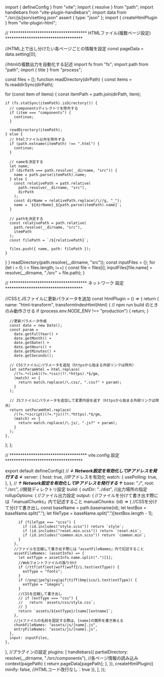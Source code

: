import { defineConfig } from "vite";
import { resolve } from "path";
import handlebars from "vite-plugin-handlebars";
import data from "./src/js/json/setting.json" assert { type: "json" };
import { createHtmlPlugin } from "vite-plugin-html";

// ************************************ HTMLファイル(複数ページ設定) ************************************

//HTML上で出し分けたい各ページごとの情報を設定
const pageData = data.setting[0];

//htmlの複数出力を自動化する記述
import fs from "fs";
import path from "path";
import { title } from "process";

const files = [];
function readDirectory(dirPath) {
  const items = fs.readdirSync(dirPath);

  for (const item of items) {
    const itemPath = path.join(dirPath, item);

    if (fs.statSync(itemPath).isDirectory()) {
      // componentsディレクトリを除外する
      if (item === "components") {
        continue;
      }

      readDirectory(itemPath);
    } else {
      // htmlファイル以外を除外する
      if (path.extname(itemPath) !== ".html") {
        continue;
      }

      // nameを決定する
      let name;
      if (dirPath === path.resolve(__dirname, "src")) {
        name = path.parse(itemPath).name;
      } else {
        const relativePath = path.relative(
          path.resolve(__dirname, "src"),
          dirPath
        );
        const dirName = relativePath.replace(/\//g, "_");
        name = `${dirName}_${path.parse(itemPath).name}`;
      }

      // pathを決定する
      const relativePath = path.relative(
        path.resolve(__dirname, "src"),
        itemPath
      );
      const filePath = `/${relativePath}`;

      files.push({ name, path: filePath });
    }
  }
}
readDirectory(path.resolve(__dirname, "src"));
const inputFiles = {};
for (let i = 0; i < files.length; i++) {
  const file = files[i];
  inputFiles[file.name] = resolve(__dirname, "./src" + file.path);
}

// ************************************ ネットワーク 設定 ************************************

//CSSとJSファイルに更新パラメータを追加
const htmlPlugin = () => {
  return {
    name: "html-transform",
    transformIndexHtml(html) {
      // npm run build のときのみ動作させる
      if (process.env.NODE_ENV !== "production") {
        return;
      }

      //更新パラメータ作成
      const date = new Date();
      const param =
        date.getFullYear() +
        date.getMonth() +
        date.getDate() +
        date.getHours() +
        date.getMinutes() +
        date.getSeconds();

      // CSSファイルにパラメータを追加（httpsから始まる外部リンクは除外）
      let setParamHtml = html.replace(
        /(?=.*<link)(?=.*css)(?!.*https).*$/gm,
        (match) => {
          return match.replace(/\.css/, ".css?" + param);
        }
      );

      // JSファイルにパラメータを追加して変更内容を返す（httpsから始まる外部リンクは除外）
      return setParamHtml.replace(
        /(?=.*<script)(?=.*js)(?!.*https).*$/gm,
        (match) => {
          return match.replace(/\.js/, ".js?" + param);
        }
      );
    },
  };
};

// ************************************ vite.config 設定 ************************************

export default defineConfig({
  // *******↓ Network設定を有効化してIPアドレスを発行する ↓*******
  server: {
    host: true, //IPアドレスを有効化
    watch: {
      usePolling: true,
    },
  },
  // *******↑ Network設定を有効化してIPアドレスを発行する ↑*******
  base: "./",
  root: "./src", //開発ディレクトリ設定
  build: {
    outDir: "../dist", //出力場所の指定
    rollupOptions: {
      //ファイル出力設定
      output: {
        //ファイルを分けて書き出す際には「manualChunks」内で記述すること
        manualChunks: (id) => {
          //CSSを分けて分けて書き出し
          const baseName = path.basename(id);
          let textBox = baseName.split(".");
          let fileType = baseName.split(".")[textBox.length - 1];

          if (fileType === "scss") {
            if (id.includes("style.scss")) return `style`;
            if (id.includes("reset.min.scss")) return `reset.min`;
            if (id.includes("common.min.scss")) return `common.min`;
          }
        },
        //ファイルを圧縮して書き出す際には「assetFileNames」内で記述すること
        assetFileNames: (assetInfo) => {
          let extType = assetInfo.name.split(".")[1];
          //Webフォントファイルの振り分け
          if (/ttf|otf|eot|woff|woff2/i.test(extType)) {
            extType = "fonts";
          }
          if (/png|jpe?g|svg|gif|tiff|bmp|ico/i.test(extType)) {
            extType = "images";
          }
          //CSSを圧縮して書き出し
          // if (extType === "css") {
          //   return `assets/css/style.css`;
          // }
          return `assets/${extType}/[name][extname]`;
        },
        //jsファイルの名前を固定する際は、[name]の箇所を書き換える
        chunkFileNames: "assets/js/[name].js",
        entryFileNames: "assets/js/[name].js",
      },
      input: inputFiles,
    },
  },
  //プラグインの設定
  plugins: [
    handlebars({
      partialDirectory: resolve(__dirname, "./src/components"),
      //各ページ情報の読み込み
      context(pagePath) {
        return pageData[pagePath];
      },
    }),
    createHtmlPlugin({
      minify: false, //HTMLコード改行なし：true
    }),
  ],
});
